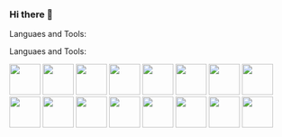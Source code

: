 ### Hi there 👋

Languaes and Tools:

Languaes and Tools:

<img src="https://cdn.jsdelivr.net/gh/devicons/devicon/icons/css3/css3-original.svg"  width="55px" />
<img src="https://cdn.jsdelivr.net/gh/devicons/devicon/icons/html5/html5-original.svg"  width="55px" /> 
<img src="https://cdn.jsdelivr.net/gh/devicons/devicon/icons/express/express-original.svg" width="55px"  width="55px" />      
<img src="https://cdn.jsdelivr.net/gh/devicons/devicon/icons/react/react-original-wordmark.svg" width="55px"  width="55px" />
<img src="https://cdn.jsdelivr.net/gh/devicons/devicon/icons/typescript/typescript-original.svg"  width="55px"  width="55px" /> 
<img src="https://cdn.jsdelivr.net/gh/devicons/devicon/icons/vuejs/vuejs-original.svg"  width="55px"/>
<img src="https://cdn.jsdelivr.net/gh/devicons/devicon/icons/flutter/flutter-original.svg"  width="55px" />    
<img src="https://cdn.jsdelivr.net/gh/devicons/devicon/icons/docker/docker-original.svg"  width="55px" />
<img src="https://cdn.jsdelivr.net/gh/devicons/devicon/icons/nodejs/nodejs-original.svg"  width="55px" />  
<img src="https://cdn.jsdelivr.net/gh/devicons/devicon/icons/laravel/laravel-plain.svg"  width="55px" />
<img src="https://cdn.jsdelivr.net/gh/devicons/devicon/icons/mysql/mysql-original.svg"  width="55px" />
<img src="https://cdn.jsdelivr.net/gh/devicons/devicon/icons/mongodb/mongodb-original.svg"  width="55px" />
<img src="https://cdn.jsdelivr.net/gh/devicons/devicon/icons/npm/npm-original-wordmark.svg"  width="55px" />
<img src="https://cdn.jsdelivr.net/gh/devicons/devicon/icons/git/git-original.svg"  width="55px" />
<img src="https://cdn.jsdelivr.net/gh/devicons/devicon/icons/github/github-original.svg"  width="55px" />
<img src="https://cdn.jsdelivr.net/gh/devicons/devicon/icons/linux/linux-original.svg"  width="55px" />
          
          
          
<!--

### Connect with me:


Here are some ideas to get you started:

- 🔭 I’m currently working on ...
- 🌱 I’m currently learning ...
- 👯 I’m looking to collaborate on ...
- 🤔 I’m looking for help with ...
- 💬 Ask me about ...
- 📫 How to reach me: ...
- 😄 Pronouns: ...
- ⚡ Fun fact: ...
-->
